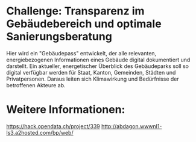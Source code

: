 # Challenge: Transparenz im Gebäudebereich und optimale Sanierungsberatung

Hier wird ein "Gebäudepass" entwickelt, der alle relevanten, energiebezogenen Informationen eines Gebäude digital dokumentiert und darstellt. Ein aktueller, energetischer Überblick des Gebäudeparks soll so digital verfügbar werden für Staat, Kanton, Gemeinden, Städten und Privatpersonen. Daraus leiten sich Klimawirkung und Bedürfnisse der betroffenen Akteure ab. 

# Weitere Informationen: 
https://hack.opendata.ch/project/339 
http://abdagon.wwwnl1-ls3.a2hosted.com/bp/web/ 
